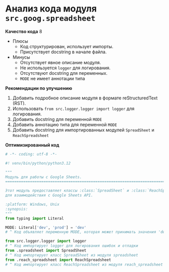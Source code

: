 # Анализ кода модуля `src.goog.spreadsheet`

**Качество кода**
8
-  Плюсы
    - Код структурирован, использует импорты.
    -  Присутствует docstring в начале файла.
-  Минусы
    -  Отсутствует явное описание модуля.
    -  Не используется `logger` для логирования.
    - Отсутствуют docstring для переменных.
    - `MODE` не имеет аннотации типа

**Рекомендации по улучшению**

1.  Добавить подробное описание модуля в формате reStructuredText (RST).
2.  Использовать `from src.logger.logger import logger` для логирования.
3.  Добавить docstring для переменной `MODE`
4.  Добавить аннотацию типа для переменной `MODE`
5.  Добавить docstring для импортированных модулей `SpreadSheet` и `ReachSpreadsheet`

**Оптимизированный код**

```python
# -*- coding: utf-8 -*-

#! venv/bin/python/python3.12

"""
Модуль для работы с Google Sheets.
=========================================================================================

Этот модуль предоставляет классы :class:`SpreadSheet` и :class:`ReachSpreadsheet`
для взаимодействия с Google Sheets API.

:platform: Windows, Unix
:synopsis:
"""
from typing import Literal

MODE: Literal['dev', 'prod'] = 'dev'
# ^ Код объявляет переменную MODE, которая может принимать значения 'dev' или 'prod'. Изначально ей присвоено значение 'dev'

from src.logger.logger import logger
# ^ Код импортирует logger для логирования ошибок и отладки
from .spreadsheet import SpreadSheet
# ^ Код импортирует класс SpreadSheet из модуля spreadsheet
from .reach_spreadsheet import ReachSpreadsheet
# ^ Код импортирует класс ReachSpreadsheet из модуля reach_spreadsheet
```